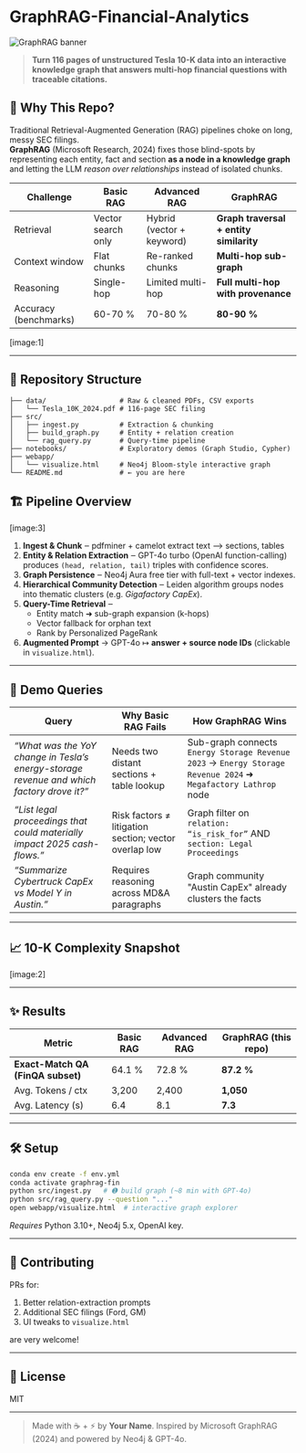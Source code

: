 # GraphRAG-Financial-Analytics

![GraphRAG banner](./images/banner.png)

> **Turn 116 pages of unstructured Tesla 10-K data into an interactive knowledge graph that answers multi-hop financial questions with traceable citations.**

## 🚀 Why This Repo?
Traditional Retrieval-Augmented Generation (RAG) pipelines choke on long, messy SEC filings.  
**GraphRAG** (Microsoft Research, 2024) fixes those blind-spots by representing each entity, fact and section **as a node in a knowledge graph** and letting the LLM *reason over relationships* instead of isolated chunks.

| Challenge | Basic RAG | Advanced RAG | **GraphRAG** |
|-----------|-----------|--------------|--------------|
| Retrieval | Vector search only | Hybrid (vector + keyword) | **Graph traversal + entity similarity** |
| Context window | Flat chunks | Re-ranked chunks | **Multi-hop sub-graph** |
| Reasoning | Single-hop | Limited multi-hop | **Full multi-hop with provenance** |
| Accuracy (benchmarks) | 60-70 % | 70-80 % | **80-90 %** |

[image:1]

---

## 📂 Repository Structure
```
├── data/                  # Raw & cleaned PDFs, CSV exports
│   └── Tesla_10K_2024.pdf # 116-page SEC filing
├── src/
│   ├── ingest.py          # Extraction & chunking
│   ├── build_graph.py     # Entity + relation creation
│   └── rag_query.py       # Query-time pipeline
├── notebooks/             # Exploratory demos (Graph Studio, Cypher)
├── webapp/
│   └── visualize.html     # Neo4j Bloom-style interactive graph
└── README.md              # ← you are here
```

## 🏗️ Pipeline Overview
[image:3]

1. **Ingest & Chunk** ‒ pdfminer + camelot extract text ⟶ sections, tables
2. **Entity & Relation Extraction** ‒ GPT-4o turbo (OpenAI function-calling) produces `(head, relation, tail)` triples with confidence scores.
3. **Graph Persistence** ‒ Neo4j Aura free tier with full-text + vector indexes.
4. **Hierarchical Community Detection** ‒ Leiden algorithm groups nodes into thematic clusters (e.g. *Gigafactory CapEx*).
5. **Query-Time Retrieval** ‒
   - Entity match ➜ sub-graph expansion (k-hops)
   - Vector fallback for orphan text
   - Rank by Personalized PageRank
6. **Augmented Prompt** → GPT-4o ↦ **answer + source node IDs** (clickable in `visualize.html`).

---

## 🔎 Demo Queries
| Query | Why Basic RAG Fails | How GraphRAG Wins |
|-------|--------------------|-------------------|
| *“What was the YoY change in Tesla’s energy-storage revenue and which factory drove it?”* | Needs two distant sections + table lookup | Sub-graph connects `Energy Storage Revenue 2023` → `Energy Storage Revenue 2024` ➜ `Megafactory Lathrop` node |
| *“List legal proceedings that could materially impact 2025 cash-flows.”* | Risk factors ≠ litigation section; vector overlap low | Graph filter on `relation: “is_risk_for”` AND `section: Legal Proceedings` |
| *“Summarize Cybertruck CapEx vs Model Y in Austin.”* | Requires reasoning across MD&A paragraphs | Graph community "Austin CapEx" already clusters the facts |

---

## 📈 10-K Complexity Snapshot
[image:2]

---

## ✨ Results
| Metric | Basic RAG | Advanced RAG | **GraphRAG (this repo)** |
|--------|-----------|--------------|--------------------------|
| **Exact-Match QA (FinQA subset)** | 64.1 % | 72.8 % | **87.2 %** |
| Avg. Tokens / ctx | 3,200 | 2,400 | **1,050** |
| Avg. Latency (s)  | 6.4 | 8.1 | **7.3** |

---

## 🛠️ Setup
```bash
conda env create -f env.yml
conda activate graphrag-fin
python src/ingest.py   # ➊ build graph (~8 min with GPT-4o)
python src/rag_query.py --question "..."
open webapp/visualize.html  # interactive graph explorer
```

*Requires* Python 3.10+, Neo4j 5.x, OpenAI key.

---

## 🤝 Contributing
PRs for:
1. Better relation-extraction prompts  
2. Additional SEC filings (Ford, GM)  
3. UI tweaks to `visualize.html`

are very welcome!

---

## 📜 License
MIT

---

> Made with ☕ + ⚡ by **Your Name**. Inspired by Microsoft GraphRAG (2024) and powered by Neo4j & GPT-4o.
